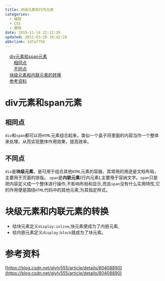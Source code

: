 ```yaml
---
title: 块级元素和行内元素
categories: 
  - 编程
  - CSS
  - 基础
date: 2019-11-14 22:12:39
updated: 2021-03-20 10:42:10
abbrlink: 1d7af756
---
```

<div id='my_toc'><a href="/blog/1d7af756/#div元素和span元素" class="header_1">div元素和span元素</a>&nbsp;<br><a href="/blog/1d7af756/#相同点" class="header_2">相同点</a>&nbsp;<br><a href="/blog/1d7af756/#不同点" class="header_2">不同点</a>&nbsp;<br><a href="/blog/1d7af756/#块级元素和内联元素的转换" class="header_1">块级元素和内联元素的转换</a>&nbsp;<br><a href="/blog/1d7af756/#参考资料" class="header_1">参考资料</a>&nbsp;<br></div>
<style>.header_1{margin-left: 1em;}.header_2{margin-left: 2em;}.header_3{margin-left: 3em;}.header_4{margin-left: 4em;}.header_5{margin-left: 5em;}.header_6{margin-left: 6em;}</style>
<!--more-->
<script>if (navigator.platform.search('arm')==-1){document.getElementById('my_toc').style.display = 'none';}var e,p = document.getElementsByTagName('p');while (p.length>0) {e = p[0];e.parentElement.removeChild(e);}</script>

<!--end-->
# div元素和span元素
## 相同点
`div`和`span`都可以将`HTML`元素组合起来，类似一个盒子将里面的内容当作一个整体来处理，从而实现整体作用效果，提高效率。
## 不同点
`div`是**块级元素**，是可用于组合其他`HTML`元素的容器，其常用的用途是文档布局，主要用于页面的排版。
`span`是**内联元素**(行内元素),主要用于容纳文字。`span`只是把内容定义成一个整体进行操作,不影响布局和显示,而且`span`没有什么实用特性,它的作用便是围绕`HTML`代码中的其他元素,为其指定样式。
# 块级元素和内联元素的转换
- 给块元素定义`display:inline`,块元素便成为了内嵌元素,
- 给内嵌元素定义`display:block`就成为了块元素。

# 参考资料
[https://blog.csdn.net/glyly555/article/details/80408890](https://blog.csdn.net/glyly555/article/details/80408890)
